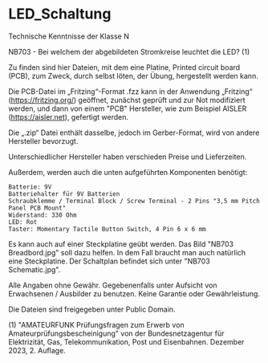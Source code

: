 # LED_Schaltung

Technische Kenntnisse der Klasse N

NB703 - Bei welchem der abgebildeten Stromkreise leuchtet die LED? (1)

Zu finden sind hier Dateien, mit dem eine Platine, Printed circuit board (PCB), zum Zweck, durch selbst löten, der Übung, hergestellt werden kann.

Die PCB-Datei im „Fritzing“-Format .fzz 
kann in der Anwendung „Fritzing“ (https://fritzing.org/) geöffnet, zunächst geprüft und zur Not modifiziert werden, und dann
von einem "PCB" Hersteller, wie zum Beispiel AISLER (https://aisler.net), gefertigt werden. 

Die „.zip“ Datei enthält dasselbe, jedoch im Gerber-Format, wird von andere Hersteller bevorzugt.

Unterschiedlicher Hersteller haben verschieden Preise und Lieferzeiten.

Außerdem, werden auch die unten aufgeführten Komponenten benötigt:

	Batterie: 9V
	Batteriehalter für 9V Batterien
	Schraubklemme / Terminal Block / Screw Terminal - 2 Pins "3,5 mm Pitch Panel PCB Mount"
	Widerstand: 330 Ohm 
	LED: Rot
	Taster: Momentary Tactile Button Switch, 4 Pin 6 x 6 mm 

Es kann auch auf einer Steckplatine geübt werden. Das Bild "NB703 Breadbord.jpg" soll dazu helfen. 
In dem Fall braucht man auch natürlich eine Steckplatine. Der Schaltplan befindet sich unter "NB703 Schematic.jpg".

Alle Angaben ohne Gewähr.
Gegebenenfalls unter Aufsicht von Erwachsenen / Ausbilder zu benutzen.
Keine Garantie oder Gewährleistung.

Die Dateien sind freigegeben unter Public Domain.

(1) "AMATEURFUNK Prüfungsfragen zum Erwerb von Amateurprüfungsbescheinigung" von der Bundesnetzagentur für Elektrizität, Gas, Telekommunikation, Post und Eisenbahnen. Dezember 2023, 2. Auflage.


